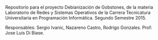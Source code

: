 Repositorio para el proyecto Debianización de Gobstones, de la materia
Laboratorio de Redes y Sistemas Operativos de la Carrera
Tecnicatura Universitaria en Programación Informática.
Segundo Semestre 2015.

Responsables: Sergio Ivanic, Nazareno Castro, Rodrigo Gonzales.
Prof: Jose Luis Di Biase.

